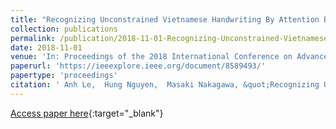 ```yaml
---
title: "Recognizing Unconstrained Vietnamese Handwriting By Attention Based Encoder Decoder Model"
collection: publications
permalink: /publication/2018-11-01-Recognizing-Unconstrained-Vietnamese-Handwriting-By-Attention-Based-Encoder-Decoder-Model
date: 2018-11-01
venue: 'In: Proceedings of the 2018 International Conference on Advanced Computing and Applications (ACOMP)'
paperurl: 'https://ieeexplore.ieee.org/document/8589493/'
papertype: 'proceedings'
citation: ' Anh Le,  Hung Nguyen,  Masaki Nakagawa, &quot;Recognizing Unconstrained Vietnamese Handwriting By Attention Based Encoder Decoder Model.&quot; In: Proceedings of the 2018 International Conference on Advanced Computing and Applications (ACOMP), 2018.'
---
```

[Access paper here](https://ieeexplore.ieee.org/document/8589493/){:target="_blank"}

